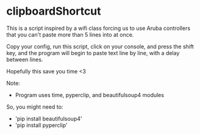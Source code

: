 # clipboardShortcut
This is a script inspired by a wifi class forcing us to use Aruba controllers that you can't paste more than
5 lines into at once.

Copy your config, run this script, click on your console, and press the shift key, and the program will begin
to paste text line by line, with a delay between lines.

Hopefully this save you time <3

Note:
- Program uses time, pyperclip, and beautifulsoup4 modules

So, you might need to:
- 'pip install beautifulsoup4'
- 'pip install pyperclip'
